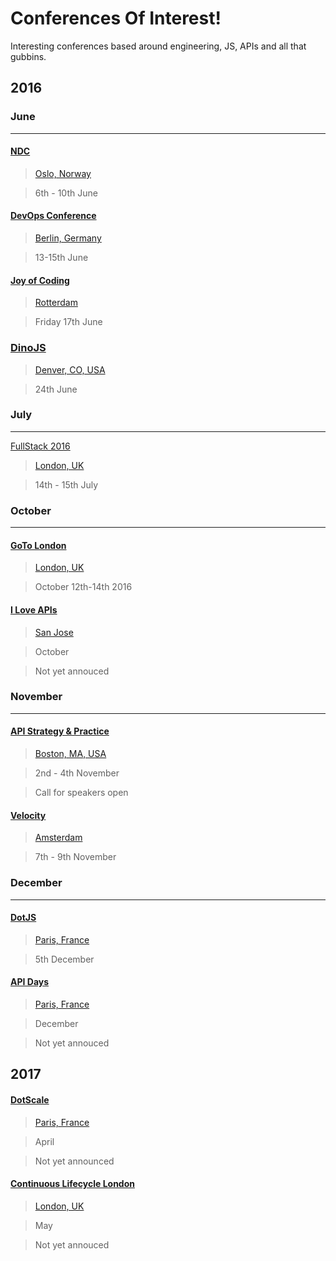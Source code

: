 # Conferences Of Interest!

Interesting conferences based around engineering, JS, APIs and all that gubbins. 

## 2016

### June

---

#### [NDC](http://ndcoslo.com)

> [Oslo, Norway](https://www.google.co.uk/maps/place/Oslo,+Norway/)

> 6th - 10th June

#### [DevOps Conference](https://devopsconference.de/en/)

> [Berlin, Germany](https://www.google.co.uk/maps/place/Berlin,+Germany/)

> 13-15th June

#### [Joy of Coding](http://joyofcoding.org)

> [Rotterdam](https://www.google.co.uk/maps/place/Rotterdam,+Netherlands/)

> Friday 17th June

### [DinoJS](https://dinosaurjs.org/)

> [Denver, CO, USA](https://www.google.co.uk/maps/place/Denver,+CO,+USA/)

> 24th June



### July

---

[FullStack 2016](https://skillsmatter.com/conferences/7278-fullstack-2016-the-conference-on-javascript-node-and-internet-of-things)

> [London, UK](https://www.google.co.uk/maps/place/London,+UK/)

> 14th - 15th July



### October

---

#### [GoTo London](http://gotocon.com/london-2016/)

> [London, UK](https://www.google.co.uk/maps/place/London,+UK/)

> October 12th-14th 2016

#### [I Love APIs](http://iloveapis.com)

> [San Jose](https://www.google.co.uk/maps/place/San+Jose,+CA,+USA/)

> October

> Not yet annouced



### November

---

#### [API Strategy & Practice](http://apistrat.com)

> [Boston, MA, USA](https://www.google.co.uk/maps/place/Boston,+MA,+USA/)

> 2nd - 4th November 

> Call for speakers open

#### [Velocity](http://conferences.oreilly.com/velocity/devops-web-performance-eu)

> [Amsterdam](https://www.google.co.uk/maps/place/Amsterdam,+Netherlands/)

> 7th - 9th November

### December

---

#### [DotJS](http://www.dotjs.io)

> [Paris, France](https://www.google.co.uk/maps/place/Paris,+France/)

> 5th December

#### [API Days](http://www.apidays.io)

> [Paris, France](https://www.google.co.uk/maps/place/Paris,+France/)

> December

> Not yet annouced



## 2017

#### [DotScale](http://www.dotscale.io)

> [Paris, France](https://www.google.co.uk/maps/place/Paris,+France/)

> April

> Not yet announced

#### [Continuous Lifecycle London](http://continuouslifecycle.london)

> [London, UK](https://www.google.co.uk/maps/place/London,+UK/)

> May

> Not yet annouced 
